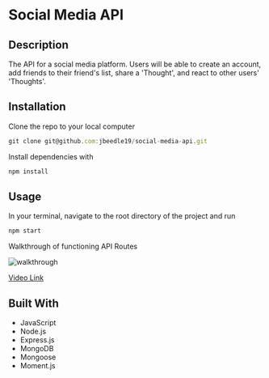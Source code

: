 # Social Media API
## Description
The API for a social media platform. Users will be able to create an account, add friends to their friend's list, share a 'Thought', and react to other users' 'Thoughts'.
## Installation
Clone the repo to your local computer
```JavaScript
git clone git@github.com:jbeedle19/social-media-api.git
``` 
Install dependencies with 
```JavaScript
npm install
```
## Usage
In your terminal, navigate to the root directory of the project and run
```JavaScript
npm start
```
Walkthrough of functioning API Routes

![walkthrough](./walkthrough.gif)

[Video Link](https://drive.google.com/file/d/1L6S-mOZGoaMRjN8F4e7s3VToV4l8zbf5/view)
## Built With
* JavaScript
* Node.js
* Express.js
* MongoDB
* Mongoose
* Moment.js